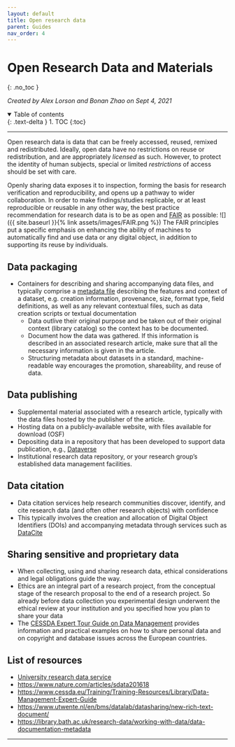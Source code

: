 ```yaml
---
layout: default
title: Open research data
parent: Guides
nav_order: 4
---
```


# Open Research Data and Materials
{: .no_toc }

*Created by Alex Lorson and Bonan Zhao on Sept 4, 2021*

<details open markdown="block">
  <summary>
    Table of contents
  </summary>
  {: .text-delta }
1. TOC
{:toc}
</details>

---

Open research data is data that can be freely accessed, reused, remixed and redistributed.
Ideally, open data have no restrictions on reuse or redistribution, and are appropriately *licensed* as such.
However, to protect the identity of human subjects, special or limited *restrictions* of access should be set with care.

Openly sharing data exposes it to inspection, forming the basis for research verification and reproducibility, and opens up a pathway to wider collaboration.
In order to make findings/studies replicable, or at least reproducible or reusable in any other way, the best practice recommendation for research data is to be as open and [FAIR](https://www.force11.org/fairprinciples) as possible:
![]({{ site.baseurl }}{% link assets/images/FAIR.png %})
The FAIR principles put a specific emphasis on enhancing the ability of machines to automatically find and use data or any digital object, in addition to supporting its reuse by individuals.

## Data packaging

* Containers for describing and sharing accompanying data files, and typically comprise a [metadata file](https://www.cessda.eu/Training/Training-Resources/Library/Data-Management-Expert-Guide/2.-Organise-Document/Documentation-and-metadata) describing the features and context of a dataset, e.g. creation information, provenance, size, format type, field definitions, as well as any relevant contextual files, such as data creation scripts or textual documentation
  * Data outlive their original purpose and be taken out of their original context (library catalog) so the context has to be documented.
  * Document how the data was gathered. If this information is described in an associated research article, make sure that all the necessary information is given in the article.
  * Structuring metadata about datasets in a standard, machine-readable way encourages the promotion, shareability, and reuse of data.

## Data publishing

* Supplemental material associated with a research article, typically with the data files hosted by the publisher of the article.
* Hosting data on a publicly-available website, with files available for download (OSF)
* Depositing data in a repository that has been developed to support data publication, e.g., [Dataverse](https://dataverse.org/)
* Institutional research data repository, or your research group’s established data management facilities.

## Data citation

* Data citation services help research communities discover, identify, and cite research data (and often other research objects) with confidence
* This typically involves the creation and allocation of Digital Object Identifiers (DOIs) and accompanying metadata through services such as [DataCite](https://www.datacite.org)

## Sharing sensitive and proprietary data

* When collecting, using and sharing research data, ethical considerations and legal obligations guide the way.
* Ethics are an integral part of a research project, from the conceptual stage of the research proposal to the end of a research project. So already before data collection you experimental design underwent the ethical review at your institution and you specified how you plan to share your data
* The [CESSDA Expert Tour Guide on Data Management](https://www.cessda.eu/Training/Training-Resources/Library/Data-Management-Expert-Guide/5.-Protect/Ethics-and-data-protection) provides information and practical examples on how to share personal data and on copyright and database issues across the European countries.

## List of resources

* [University research data service](https://www.ed.ac.uk/information-services/research-support/research-data-service)
* <https://www.nature.com/articles/sdata201618>
* <https://www.cessda.eu/Training/Training-Resources/Library/Data-Management-Expert-Guide>
* <https://www.utwente.nl/en/bms/datalab/datasharing/new-rich-text-document/>
* <https://library.bath.ac.uk/research-data/working-with-data/data-documentation-metadata>

---

<!-- [Next: Github Tutorial]({{ site.baseurl }}{% link docs/guides/github.md %}) -->
